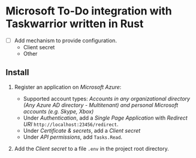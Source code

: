 # Microsoft To-Do integration with Taskwarrior written in Rust

  - [ ] Add mechanism to provide configuration.
    - Client secret
    - Other

## Install

  1. Register an application on _Microsoft Azure_:
     - Supported account types: _Accounts in any organizational directory (Any Azure AD 
       directory - Multitenant) and personal Microsoft accounts (e.g. Skype, Xbox)_
     - Under _Authentication_, add a _Single Page Application_ with _Redirect URI_
       `http://localhost:23456/redirect`.
     - Under _Certificate & secrets_, add a _Client secret_
     - Under _API permissions_, add `Tasks.Read`.

  1. Add the _Client secret_ to a file `.env` in the project root directory.



